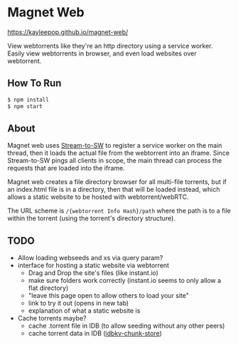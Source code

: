# Magnet Web

https://kayleepop.github.io/magnet-web/

View webtorrents like they're an http directory using a service worker. Easily view webtorrents in browser, and even load websites over webtorrent.

## How To Run

``` bash
$ npm install
$ npm start
```

## About

Magnet web uses [Stream-to-SW](https://github.com/KayleePop/stream-to-sw) to register a service worker on the main thread, then it loads the actual file from the webtorrent into an iframe. Since Stream-to-SW pings all clients in scope, the main thread can process the requests that are loaded into the iframe.

Magnet web creates a file directory browser for all multi-file torrents, but if an index.html file is in a directory, then that will be loaded instead, which allows a static website to be hosted with webtorrent/webRTC.

The URL scheme is `/{webtorrent Info Hash}/path` where the path is to a file within the torrent (using the torrent's directory structure).

## TODO

- Allow loading webseeds and xs via query param?
- interface for hosting a static website via webtorrent
  - Drag and Drop the site's files (like instant.io)
  - make sure folders work correctly (instant.io seems to only allow a flat directory)
  - "leave this page open to allow others to load your site"
  - link to try it out (opens in new tab)
  - explanation of what a static website is
- Cache torrents maybe?
  - cache .torrent file in IDB (to allow seeding without any other peers)
  - cache torrent data in IDB ([idbkv-chunk-store](https://github.com/KayleePop/idbkv-chunk-store))
